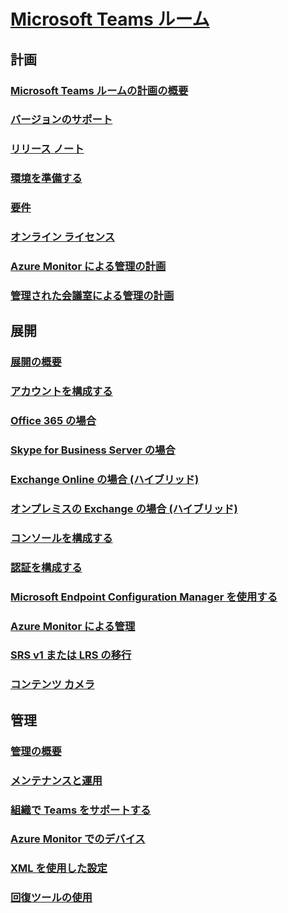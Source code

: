 # [Microsoft Teams ルーム](index.md)
## 計画
### [Microsoft Teams ルームの計画の概要](rooms-plan.md)
### [バージョンのサポート](rooms-lifecycle-support.md)
### [リリース ノート](rooms-release-note.md)
### [環境を準備する](rooms-prep.md)
### [要件](requirements.md)
### [オンライン ライセンス](rooms-licensing.md)
### [Azure Monitor による管理の計画](azure-monitor-plan.md)
### [管理された会議室による管理の計画](managed-meeting-rooms.md)

## 展開
### [展開の概要](rooms-deploy.md)
### [アカウントを構成する](rooms-configure-accounts.md)
### [Office 365 の場合](with-office-365.md)
### [Skype for Business Server の場合](with-skype-for-business-server-2015.md)
### [Exchange Online の場合 (ハイブリッド)](with-exchange-online.md)
### [オンプレミスの Exchange の場合 (ハイブリッド)](with-exchange-on-premises.md)
### [コンソールを構成する](console.md)
### [認証を構成する](rooms-authentication.md)
### [Microsoft Endpoint Configuration Manager を使用する](rooms-scale.md)
### [Azure Monitor による管理](azure-monitor-deploy.md)
### [SRS v1 または LRS の移行](lrs-migration.md)
### [コンテンツ カメラ](content-camera.md)

## 管理
### [管理の概要](rooms-manage.md)
### [メンテナンスと運用](rooms-operations.md)
### [組織で Teams をサポートする](known-issues.md)
### [Azure Monitor でのデバイス](azure-monitor-manage.md)
### [XML を使用した設定](xml-config-file.md)
### [回復ツールの使用](recovery-tool.md)

